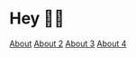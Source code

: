 # Hey 👋🏻

[About](https://m3t4m1k3.github.io/m3t4m1k3/about)
[About 2](https://m3t4m1k3.github.io/m3t4m1k3/about/index.md)
[About 3](./about/index.md)
[About 4](./about)